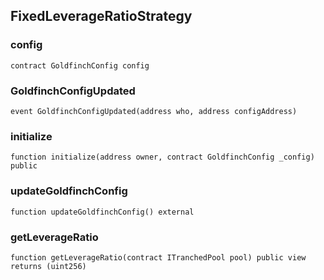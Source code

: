 ## FixedLeverageRatioStrategy

### config

```solidity
contract GoldfinchConfig config
```

### GoldfinchConfigUpdated

```solidity
event GoldfinchConfigUpdated(address who, address configAddress)
```

### initialize

```solidity
function initialize(address owner, contract GoldfinchConfig _config) public
```

### updateGoldfinchConfig

```solidity
function updateGoldfinchConfig() external
```

### getLeverageRatio

```solidity
function getLeverageRatio(contract ITranchedPool pool) public view returns (uint256)
```

